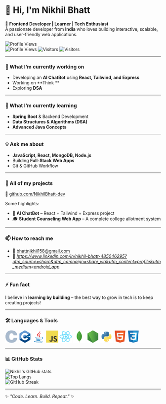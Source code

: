 # 👋 Hi, I'm Nikhil Bhatt  

🚀 **Frontend Developer | Learner | Tech Enthusiast**  
A passionate developer from **India** who loves building interactive, scalable, and user-friendly web applications.  

![Profile Views](https://komarev.com/ghpvc/?username=NikhilBhatt-dev&label=Profile%20Views&color=blue&style=flat)  
![Profile Views](https://komarev.com/ghpvc/?username=NikhilBhatt-dev&label=✨%20Profile%20Views&color=ff69b4&style=for-the-badge)
![Visitors](https://komarev.com/ghpvc/?username=NikhilBhatt-dev&label=👀%20Visitors&color=green&style=for-the-badge)
![Visitors](https://komarev.com/ghpvc/?username=NikhilBhatt-dev&label=Visitors&color=lightgrey&style=for-the-badge)



---

### 🔭 What I’m currently working on
- Developing an **AI ChatBot** using **React, Tailwind, and Express**  
- Working on **Think **  
- Exploring **DSA**  

---

### 🌱 What I’m currently learning
- **Spring Boot** & Backend Development  
- **Data Structures & Algorithms (DSA)**  
- **Advanced Java Concepts** 

---

### 💡 Ask me about
- **JavaScript, React, MongoDB, Node.js**  
- Building **Full-Stack Web Apps**  
- Git & GitHub Workflow  
   

---

### 📂 All of my projects
🔗 [github.com/NikhilBhatt-dev](https://github.com/NikhilBhatt-dev)  

Some highlights:  
- 🤖 **AI ChatBot** – React + Tailwind + Express project  
- 🎓 **Student Counseling Web App** – A complete college allotment system  
   

---

### 📫 How to reach me
- 📧 [bhattnikhil158@gmail.com](mailto:bhattnikhil158@gmail.com)  
- 💼 *https://www.linkedin.com/in/nikhil-bhatt-485046295?utm_source=share&utm_campaign=share_via&utm_content=profile&utm_medium=android_app*  

---

### ⚡ Fun fact
I believe in **learning by building** – the best way to grow in tech is to keep creating projects!  

---

### 🛠️ Languages & Tools
<p align="left">
<img src="https://raw.githubusercontent.com/devicons/devicon/master/icons/c/c-original.svg" alt="C" width="40" height="40"/>
<img src="https://raw.githubusercontent.com/devicons/devicon/master/icons/cplusplus/cplusplus-original.svg" alt="C++" width="40" height="40"/>
<img src="https://raw.githubusercontent.com/devicons/devicon/master/icons/java/java-original.svg" alt="Java" width="40" height="40"/>
<img src="https://raw.githubusercontent.com/devicons/devicon/master/icons/javascript/javascript-original.svg" alt="JavaScript" width="40" height="40"/>
<img src="https://raw.githubusercontent.com/devicons/devicon/master/icons/react/react-original.svg" alt="React" width="40" height="40"/>
<img src="https://raw.githubusercontent.com/devicons/devicon/master/icons/mongodb/mongodb-original.svg" alt="MongoDB" width="40" height="40"/>
<img src="https://raw.githubusercontent.com/devicons/devicon/master/icons/nodejs/nodejs-original.svg" alt="Node.js" width="40" height="40"/>
<img src="https://raw.githubusercontent.com/devicons/devicon/master/icons/python/python-original.svg" alt="Python" width="40" height="40"/>
<img src="https://raw.githubusercontent.com/devicons/devicon/master/icons/html5/html5-original.svg" alt="HTML" width="40" height="40"/>
<img src="https://raw.githubusercontent.com/devicons/devicon/master/icons/css3/css3-original.svg" alt="CSS" width="40" height="40"/>
</p>

---

### 📊 GitHub Stats
![Nikhil's GitHub stats](https://github-readme-stats.vercel.app/api?username=NikhilBhatt-dev&show_icons=true&theme=radical)  
![Top Langs](https://github-readme-stats.vercel.app/api/top-langs/?username=NikhilBhatt-dev&layout=compact&theme=radical)  
![GitHub Streak](https://github-readme-streak-stats.herokuapp.com/?user=NikhilBhatt-dev&theme=radical)  

---

✨ *"Code. Learn. Build. Repeat."* ✨
